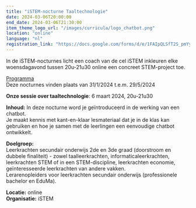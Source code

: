 ```yaml
---
title: "iSTEM-nocturne Taaltechnologie"
date: 2024-03-06T20:00:00
end_date: 2024-03-06T21:30:00
item_theme_logo_url: "/images/curricula/logo_chatbot.png"
location: "online"
language: "nl"
registration_link: "https://docs.google.com/forms/d/e/1FAIpQLSfT2S_pmYy-h8dDEPjBvko8YovDUzIqkNA6-n1VOz2hFv7a_A/viewform"
---
```

In de iSTEM-nocturnes licht een coach van de cel iSTEM inkleuren elke woensdagavond tussen 20u-21u30 online een concreet STEM-project toe.

[Programma](https://www.istem.be/agenda/istem-nocturnes/)<br>
Deze nocturnes vinden plaats van 31/1/2024 t.e.m. 29/5/2024

**Onze sessie over taaltechnologie**: 6 maart 2024, 20u-21u30

**Inhoud:** In deze nocturne word je geïntroduceerd in de werking van een chatbot. <br>
Je maakt kennis met kant-en-klaar lesmateriaal dat je in de klas kan gebruiken en hoe je samen met de leerlingen een eenvoudige chatbot ontwikkelt.

**Doelgroep:** <br>
Leerkrachten secundair onderwijs 2de en 3de graad (doorstroom en dubbele finaliteit) - zowel taalleerkrachten, informaticaleerkrachten, 
leerkrachten STEM of in een STEM-discipline, leerkrachten economie, geïnteresseerde leerkrachten van andere vakken.<br>
Lerarenopleiders voor leerkrachten secundair onderwijs (professionele bachelor en EduMa).

**Locatie:** online<br>
**Organisatie:** iSTEM
